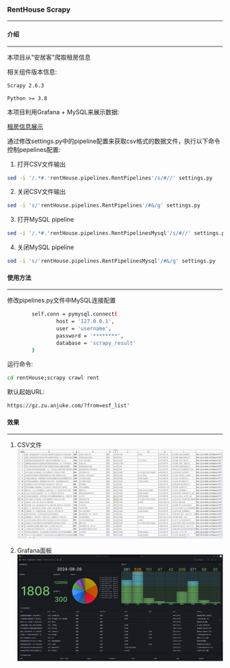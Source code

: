 ### RentHouse Scrapy
---

#### 介绍
---

本项目从"安居客"爬取租房信息

相关组件版本信息:
```
Scrapy 2.6.3
```
```
Python >= 3.8
```

本项目利用Grafana + MySQL来展示数据:

[租房信息展示](http://8.134.95.226:8089/grafana/d/d227a851-4ec9-4893-a508-a10e8e213196/mysql-dashboard?orgId=1&refresh=30m)

通过修改settings.py中的pipeline配置来获取csv格式的数据文件，执行以下命令控制pepelines配置:

1. 打开CSV文件输出
```bash
sed -i '/.*#.'rentHouse.pipelines.RentPipelines'/s/#//' settings.py
```

2. 关闭CSV文件输出
```bash
sed -i 's/'rentHouse.pipelines.RentPipelines'/#&/g' settings.py
```

3. 打开MySQL pipeline
```bash
sed -i '/.*#.'rentHouse.pipelines.RentPipelinesMysql'/s/#//' settings.py
```

4. 关闭MySQL pipeline
```bash
sed -i 's/'rentHouse.pipelines.RentPipelinesMysql'/#&/g' settings.py
```

#### 使用方法
---

修改pipelines.py文件中MySQL连接配置

```bash
        self.conn = pymysql.connect(
                host = '127.0.0.1',
                user = 'username',
                password = '********',
                database = 'scrapy_result'
        )

```

运行命令: 

```bash
cd rentHouse;scrapy crawl rent
```

默认起始URL: 

```bash
https://gz.zu.anjuke.com/?from=esf_list"
```

#### 效果
---
1. CSV文件
![CSV示例](./img/sample-csv.png "CSV示例")

2. Grafana面板
![Grafana面板示例](./img/sample-grafana.png "Grafana面板示例")

